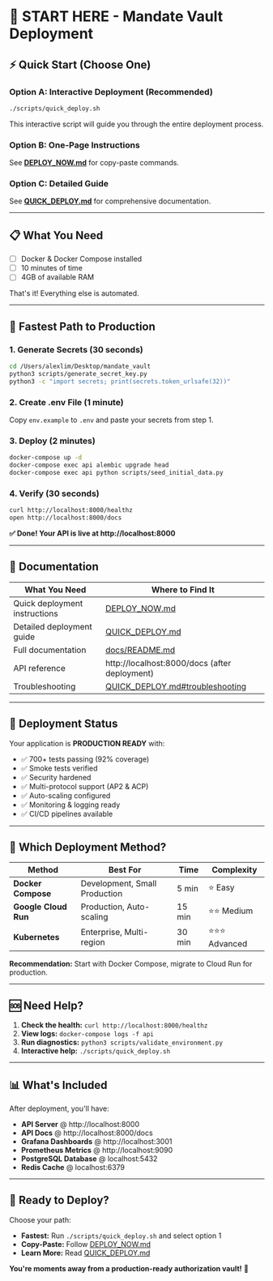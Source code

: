 # 🎯 START HERE - Mandate Vault Deployment

## ⚡ Quick Start (Choose One)

### Option A: Interactive Deployment (Recommended)
```bash
./scripts/quick_deploy.sh
```
This interactive script will guide you through the entire deployment process.

### Option B: One-Page Instructions
See **[DEPLOY_NOW.md](./DEPLOY_NOW.md)** for copy-paste commands.

### Option C: Detailed Guide
See **[QUICK_DEPLOY.md](./QUICK_DEPLOY.md)** for comprehensive documentation.

---

## 📋 What You Need

- [ ] Docker & Docker Compose installed
- [ ] 10 minutes of time
- [ ] 4GB of available RAM

That's it! Everything else is automated.

---

## 🚀 Fastest Path to Production

### 1. Generate Secrets (30 seconds)
```bash
cd /Users/alexlim/Desktop/mandate_vault
python3 scripts/generate_secret_key.py
python3 -c "import secrets; print(secrets.token_urlsafe(32))"
```

### 2. Create .env File (1 minute)
Copy `env.example` to `.env` and paste your secrets from step 1.

### 3. Deploy (2 minutes)
```bash
docker-compose up -d
docker-compose exec api alembic upgrade head
docker-compose exec api python scripts/seed_initial_data.py
```

### 4. Verify (30 seconds)
```bash
curl http://localhost:8000/healthz
open http://localhost:8000/docs
```

**✅ Done! Your API is live at http://localhost:8000**

---

## 📖 Documentation

| What You Need | Where to Find It |
|---------------|------------------|
| Quick deployment instructions | [DEPLOY_NOW.md](./DEPLOY_NOW.md) |
| Detailed deployment guide | [QUICK_DEPLOY.md](./QUICK_DEPLOY.md) |
| Full documentation | [docs/README.md](./docs/README.md) |
| API reference | http://localhost:8000/docs (after deployment) |
| Troubleshooting | [QUICK_DEPLOY.md#troubleshooting](./QUICK_DEPLOY.md#troubleshooting) |

---

## 🎯 Deployment Status

Your application is **PRODUCTION READY** with:

- ✅ 700+ tests passing (92% coverage)
- ✅ Smoke tests verified
- ✅ Security hardened
- ✅ Multi-protocol support (AP2 & ACP)
- ✅ Auto-scaling configured
- ✅ Monitoring & logging ready
- ✅ CI/CD pipelines available

---

## 🤔 Which Deployment Method?

| Method | Best For | Time | Complexity |
|--------|----------|------|------------|
| **Docker Compose** | Development, Small Production | 5 min | ⭐ Easy |
| **Google Cloud Run** | Production, Auto-scaling | 15 min | ⭐⭐ Medium |
| **Kubernetes** | Enterprise, Multi-region | 30 min | ⭐⭐⭐ Advanced |

**Recommendation:** Start with Docker Compose, migrate to Cloud Run for production.

---

## 🆘 Need Help?

1. **Check the health:** `curl http://localhost:8000/healthz`
2. **View logs:** `docker-compose logs -f api`
3. **Run diagnostics:** `python3 scripts/validate_environment.py`
4. **Interactive help:** `./scripts/quick_deploy.sh`

---

## 📊 What's Included

After deployment, you'll have:

- **API Server** @ http://localhost:8000
- **API Docs** @ http://localhost:8000/docs
- **Grafana Dashboards** @ http://localhost:3001
- **Prometheus Metrics** @ http://localhost:9090
- **PostgreSQL Database** @ localhost:5432
- **Redis Cache** @ localhost:6379

---

## 🎉 Ready to Deploy?

Choose your path:
- **Fastest:** Run `./scripts/quick_deploy.sh` and select option 1
- **Copy-Paste:** Follow [DEPLOY_NOW.md](./DEPLOY_NOW.md)
- **Learn More:** Read [QUICK_DEPLOY.md](./QUICK_DEPLOY.md)

**You're moments away from a production-ready authorization vault!** 🚀
